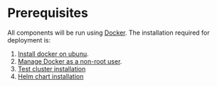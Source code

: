 # Prerequisites

All components will be run using [Docker](https://www.docker.com/). The installation required for deployment is:

1. [Install docker on ubunu](https://docs.docker.com/engine/install/ubuntu/).
2. [Manage Docker as a non-root user](https://docs.docker.com/engine/install/linux-postinstall/#manage-docker-as-a-non-root-user).
3. [Test cluster installation](demo_cluster.md)
4. [Helm chart installation]()

